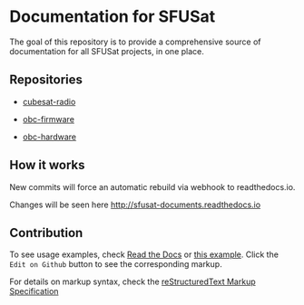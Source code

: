 # Documentation for SFUSat

The goal of this repository is to provide a comprehensive source of documentation for all SFUSat projects, in one place.


## Repositories

* [cubesat-radio](https://github.com/SFUSatClub/CubeSat-Radio)

* [obc-firmware](https://github.com/SFUSatClub/obc-firmware)

* [obc-hardware](https://github.com/SFUSatClub/obc-hardware)


## How it works

New commits will force an automatic rebuild via webhook to readthedocs.io. 

Changes will be seen here http://sfusat-documents.readthedocs.io


## Contribution

To see usage examples, check [Read the Docs](https://docs.readthedocs.io/en/latest/getting_started.html#in-restructuredtext) or [this example](http://mini-monitor-documentation.readthedocs.io/en/latest/1-wire-sensors-and-cabling.html#wire-analysis-north-motor-sensors).
Click the `Edit on Github` button to see the corresponding markup.

For details on markup syntax, check the [reStructuredText Markup Specification](http://docutils.sourceforge.net/docs/ref/rst/restructuredtext.html)
